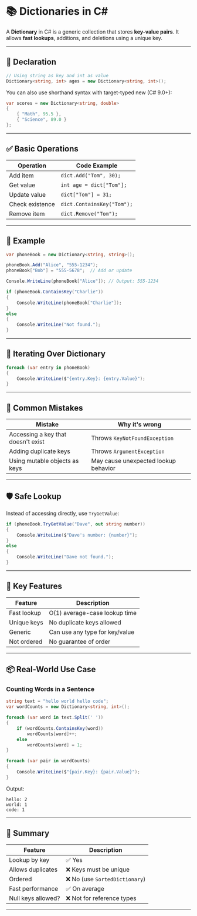 # 📚 Dictionaries in C#

A **Dictionary** in C# is a generic collection that stores **key-value pairs**. It allows **fast lookups**, additions, and deletions using a unique key.

---

## 🧱 Declaration

```csharp
// Using string as key and int as value
Dictionary<string, int> ages = new Dictionary<string, int>();
```

You can also use shorthand syntax with target-typed new (C# 9.0+):

```csharp
var scores = new Dictionary<string, double>
{
    { "Math", 95.5 },
    { "Science", 89.0 }
};
```

---

## ✅ Basic Operations

| Operation         | Code Example |
|------------------|--------------|
| Add item         | `dict.Add("Tom", 30);` |
| Get value        | `int age = dict["Tom"];` |
| Update value     | `dict["Tom"] = 31;` |
| Check existence  | `dict.ContainsKey("Tom");` |
| Remove item      | `dict.Remove("Tom");` |

---

## 🧪 Example

```csharp
var phoneBook = new Dictionary<string, string>();

phoneBook.Add("Alice", "555-1234");
phoneBook["Bob"] = "555-5678";  // Add or update

Console.WriteLine(phoneBook["Alice"]); // Output: 555-1234

if (phoneBook.ContainsKey("Charlie"))
{
    Console.WriteLine(phoneBook["Charlie"]);
}
else
{
    Console.WriteLine("Not found.");
}
```

---

## 🔁 Iterating Over Dictionary

```csharp
foreach (var entry in phoneBook)
{
    Console.WriteLine($"{entry.Key}: {entry.Value}");
}
```

---

## 🚫 Common Mistakes

| Mistake                                 | Why it's wrong                           |
|-----------------------------------------|-------------------------------------------|
| Accessing a key that doesn't exist      | Throws `KeyNotFoundException`             |
| Adding duplicate keys                   | Throws `ArgumentException`                |
| Using mutable objects as keys           | May cause unexpected lookup behavior      |

---

## 🛡️ Safe Lookup

Instead of accessing directly, use `TryGetValue`:

```csharp
if (phoneBook.TryGetValue("Dave", out string number))
{
    Console.WriteLine($"Dave's number: {number}");
}
else
{
    Console.WriteLine("Dave not found.");
}
```

---

## 🧠 Key Features

| Feature           | Description                           |
|-------------------|---------------------------------------|
| Fast lookup       | O(1) average-case lookup time         |
| Unique keys       | No duplicate keys allowed             |
| Generic           | Can use any type for key/value        |
| Not ordered       | No guarantee of order                 |

---

## 📦 Real-World Use Case

### Counting Words in a Sentence

```csharp
string text = "hello world hello code";
var wordCounts = new Dictionary<string, int>();

foreach (var word in text.Split(' '))
{
    if (wordCounts.ContainsKey(word))
        wordCounts[word]++;
    else
        wordCounts[word] = 1;
}

foreach (var pair in wordCounts)
{
    Console.WriteLine($"{pair.Key}: {pair.Value}");
}
```

Output:
```
hello: 2  
world: 1  
code: 1
```

---

## 🧾 Summary

| Feature               | Description                     |
|------------------------|---------------------------------|
| Lookup by key          | ✅ Yes                          |
| Allows duplicates      | ❌ Keys must be unique          |
| Ordered                | ❌ No (use `SortedDictionary`)  |
| Fast performance       | ✅ On average                   |
| Null keys allowed?     | ❌ Not for reference types      |

---
